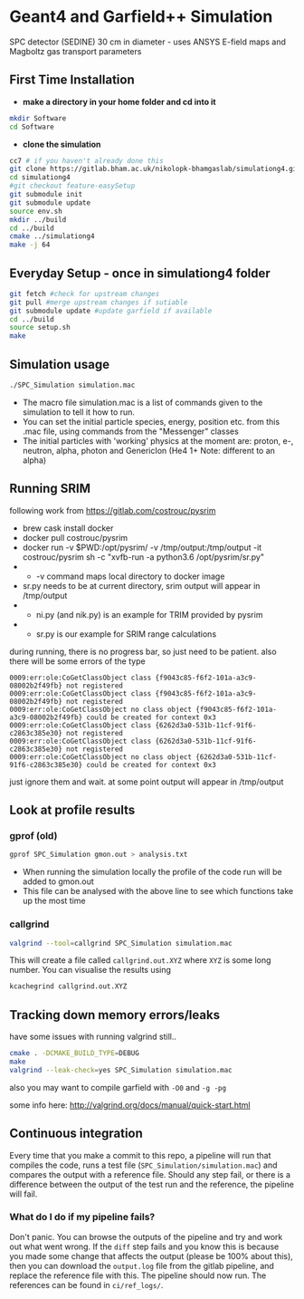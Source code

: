 # Geant4 and Garfield++ Simulation
SPC detector (SEDINE) 30 cm in diameter - uses ANSYS E-field maps and Magboltz gas transport parameters

## First Time Installation ##
- __make a directory in your home folder and cd into it__
```bash
mkdir Software
cd Software
```

- __clone the simulation__
```bash
cc7 # if you haven't already done this
git clone https://gitlab.bham.ac.uk/nikolopk-bhamgaslab/simulationg4.git
cd simulationg4
#git checkout feature-easySetup
git submodule init
git submodule update
source env.sh
mkdir ../build
cd ../build
cmake ../simulationg4
make -j 64
```


## Everyday Setup - once in simulationg4 folder ##
```bash
git fetch #check for upstream changes
git pull #merge upstream changes if sutiable
git submodule update #update garfield if available
cd ../build
source setup.sh
make
```


## Simulation usage ##
```bash
./SPC_Simulation simulation.mac
```

- The macro file simulation.mac is a list of commands given to the simulation to tell it how to run.
- You can set the initial particle species, energy, position etc. from this .mac file, using commands from the "Messenger" classes
- The initial particles with 'working' physics at the moment are: proton, e-, neutron, alpha, photon and GenericIon (He4 1+ Note: different to an alpha)

## Running SRIM ##

following work from https://gitlab.com/costrouc/pysrim
*  brew cask install docker
*  docker pull costrouc/pysrim
*  docker run -v $PWD:/opt/pysrim/ -v /tmp/output:/tmp/output -it costrouc/pysrim sh -c "xvfb-run -a python3.6 /opt/pysrim/sr.py"
*  *  -v command maps local directory to docker image
*  sr.py needs to be at current directory, srim output will appear in /tmp/output
*  *  ni.py (and nik.py) is an example for TRIM provided by pysrim
*  *  sr.py is our example for SRIM range calculations 

during running, there is no progress bar, so just need to be patient. also there will be some errors of the type
```
0009:err:ole:CoGetClassObject class {f9043c85-f6f2-101a-a3c9-08002b2f49fb} not registered
0009:err:ole:CoGetClassObject class {f9043c85-f6f2-101a-a3c9-08002b2f49fb} not registered
0009:err:ole:CoGetClassObject no class object {f9043c85-f6f2-101a-a3c9-08002b2f49fb} could be created for context 0x3
0009:err:ole:CoGetClassObject class {6262d3a0-531b-11cf-91f6-c2863c385e30} not registered
0009:err:ole:CoGetClassObject class {6262d3a0-531b-11cf-91f6-c2863c385e30} not registered
0009:err:ole:CoGetClassObject no class object {6262d3a0-531b-11cf-91f6-c2863c385e30} could be created for context 0x3
```
just ignore them and wait. at some point output will appear in /tmp/output

## Look at profile results ##

### gprof (old)
```bash
gprof SPC_Simulation gmon.out > analysis.txt
```

- When running the simulation locally the profile of the code run will be added to gmon.out
- This file can be analysed with the above line to see which functions take up the most time


### callgrind
```bash
valgrind --tool=callgrind SPC_Simulation simulation.mac
```
This will create a file called `callgrind.out.XYZ` where `XYZ` is some long number.
You can visualise the results using
```bash
kcachegrind callgrind.out.XYZ
```

## Tracking down memory errors/leaks ##
have some issues with running valgrind still..
```bash
cmake . -DCMAKE_BUILD_TYPE=DEBUG
make
valgrind --leak-check=yes SPC_Simulation simulation.mac
```
also you may want to compile garfield with ```-O0``` and ```-g -pg```

some info here: http://valgrind.org/docs/manual/quick-start.html

## Continuous integration

Every time that you make a commit to this repo, a pipeline will run
that compiles the code, runs a test file
(`SPC_Simulation/simulation.mac`) and compares the output with a
reference file. Should any step fail, or there is a difference between
the output of the test run and the reference, the pipeline will fail.

### What do I do if my pipeline fails?

Don't panic. You can browse the outputs of the pipeline and try and
work out what went wrong. If the `diff` step fails and you know this
is because you made some change that affects the output (please be
100% about this), then you can download the `output.log` file from the
gitlab pipeline, and replace the reference file with this. The
pipeline should now run. The references can be found in
`ci/ref_logs/`.
